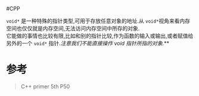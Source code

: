 #CPP 

`void*` 是一种特殊的指针类型,可用于存放任意对象的地址.从 `void*`视角来看内存空间也仅仅就是内存空间,无法访问内存空间中所存的对象.   
它能做的事情也比较有限,比如和别的指针比较,作为函数的输入或输出,或者赋值给另外的一个 `void*` 指针.**注意我们不能直接操作 void* 指针所指的对象.***

# 参考
> C++ primer 5th P50